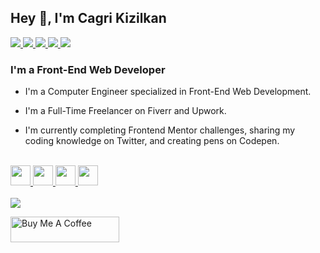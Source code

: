## Hey 👋, I'm Cagri Kizilkan  
  
<a href="https://twitter.com/cgrkzlkn" target="_blank">
<img src="https://img.shields.io/badge/Twitter-1DA1F2?style=for-the-badge&logo=twitter&logoColor=white" />
</a>
<a href="https://linkedin.com/in/cgrkzlkn" target="_blank">
<img src="https://img.shields.io/badge/LinkedIn-0077B5?style=for-the-badge&logo=linkedin&logoColor=white" />
</a>
<a href="https://codepen.com/cgrkzlkn" target="_blank">
<img src="https://img.shields.io/badge/Codepen-000000?style=for-the-badge&logo=codepen&logoColor=white" />
</a>  

<a href="https://fiverr.com/cgrkzlkn" target="_blank">
<img src="https://img.shields.io/badge/fiverr-1DBF73?style=for-the-badge&logo=fiverr&logoColor=white"/>
</a>  

<a href="https://www.upwork.com/freelancers/~01542dd9d91c7a0a49">
<img src="https://img.shields.io/badge/UpWork-6FDA44?style=for-the-badge&logo=Upwork&logoColor=white"/>
</a>  

### I'm a Front-End Web Developer  
- I'm a Computer Engineer specialized in Front-End Web Development. 

- I'm a Full-Time Freelancer on Fiverr and Upwork.
  
- I'm currently completing Frontend Mentor challenges, sharing my coding knowledge on Twitter, and creating pens on Codepen.

<br/>  

<div align="left">  
<a href="https://en.wikipedia.org/wiki/HTML5" target="_blank">
<img height="32" width="32" src="https://cdn.jsdelivr.net/npm/simple-icons@latest/icons/html5.svg" />
</a>  

<a href="https://www.w3schools.com/css/" target="_blank">
<img height="32" width="32" src="https://cdn.jsdelivr.net/npm/simple-icons@latest/icons/css3.svg" />
</a>  

<a href="https://www.javascript.com/" target="_blank">
<img height="32" width="32" src="https://cdn.jsdelivr.net/npm/simple-icons@latest/icons/javascript.svg" />
</a>  

<a href="https://jquery.com/" target="_blank">
<img height="32" width="32" src="https://cdn.jsdelivr.net/npm/simple-icons@latest/icons/jquery.svg" />
</a>  
</div>  

<br/>  

<img src="https://github-readme-stats.vercel.app/api/top-langs/?username=cgrkzlkn" />


<br />

<a href="https://www.buymeacoffee.com/cgrkzlkn" target="_blank"><img src="https://cdn.buymeacoffee.com/buttons/default-orange.png" alt="Buy Me A Coffee" height="41" width="174"></a>

